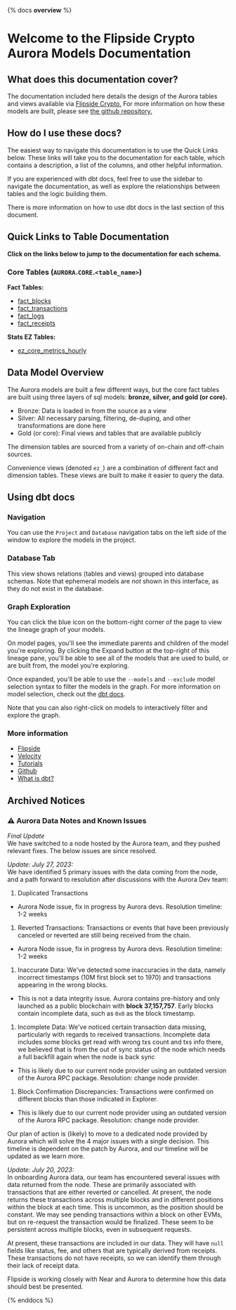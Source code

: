 {% docs __overview__ %}

# Welcome to the Flipside Crypto Aurora Models Documentation

## **What does this documentation cover?**

The documentation included here details the design of the Aurora
tables and views available via [Flipside Crypto.](https://flipsidecrypto.xyz/) For more information on how these models are built, please see [the github repository.](https://github.com/flipsideCrypto/aurora-models/)

## **How do I use these docs?**

The easiest way to navigate this documentation is to use the Quick Links below. These links will take you to the documentation for each table, which contains a description, a list of the columns, and other helpful information.

If you are experienced with dbt docs, feel free to use the sidebar to navigate the documentation, as well as explore the relationships between tables and the logic building them.

There is more information on how to use dbt docs in the last section of this document.

## **Quick Links to Table Documentation**

**Click on the links below to jump to the documentation for each schema.**

### Core Tables (`AURORA`.`CORE`.`<table_name>`)

**Fact Tables:**

- [fact_blocks](#!/model/model.aurora_models.core__fact_blocks)
- [fact_transactions](#!/model/model.aurora_models.core__fact_transactions)
- [fact_logs](#!/model/model.aurora_models.core__fact_logs)
- [fact_receipts](#!/model/model.aurora_models.core__fact_receipts)

**Stats EZ Tables:**

- [ez_core_metrics_hourly](#!/model/model.aurora_models.ez_core_metrics_hourly)

## **Data Model Overview**

The Aurora models are built a few different ways, but the core fact tables are built using three layers of sql models: **bronze, silver, and gold (or core).**

- Bronze: Data is loaded in from the source as a view
- Silver: All necessary parsing, filtering, de-duping, and other transformations are done here
- Gold (or core): Final views and tables that are available publicly

The dimension tables are sourced from a variety of on-chain and off-chain sources.

Convenience views (denoted `ez_`) are a combination of different fact and dimension tables. These views are built to make it easier to query the data.

## **Using dbt docs**

### Navigation

You can use the `Project` and `Database` navigation tabs on the left side of the window to explore the models in the project.

### Database Tab

This view shows relations (tables and views) grouped into database schemas. Note that ephemeral models are _not_ shown in this interface, as they do not exist in the database.

### Graph Exploration

You can click the blue icon on the bottom-right corner of the page to view the lineage graph of your models.

On model pages, you'll see the immediate parents and children of the model you're exploring. By clicking the Expand button at the top-right of this lineage pane, you'll be able to see all of the models that are used to build, or are built from, the model you're exploring.

Once expanded, you'll be able to use the `--models` and `--exclude` model selection syntax to filter the models in the graph. For more information on model selection, check out the [dbt docs](https://docs.getdbt.com/docs/model-selection-syntax).

Note that you can also right-click on models to interactively filter and explore the graph.

### **More information**

- [Flipside](https://flipsidecrypto.xyz/)
- [Velocity](https://app.flipsidecrypto.com/velocity?nav=Discover)
- [Tutorials](https://docs.flipsidecrypto.com/our-data/tutorials)
- [Github](https://github.com/FlipsideCrypto/aurora-models)
- [What is dbt?](https://docs.getdbt.com/docs/introduction)

## Archived Notices

### **⚠️ Aurora Data Notes and Known Issues**

_Final Update_  
We have switched to a node hosted by the Aurora team, and they pushed relevant fixes. The below issues are since resolved.

_Update: July 27, 2023:_  
We have identified 5 primary issues with the data coming from the node, and a path forward to resolution after discussions with the Aurora Dev team:

1. Duplicated Transactions

- Aurora Node issue, fix in progress by Aurora devs. Resolution timeline: 1-2 weeks

1. Reverted Transactions: Transactions or events that have been previously canceled or reverted are still being received from the chain.

- Aurora Node issue, fix in progress by Aurora devs. Resolution timeline: 1-2 weeks

1. Inaccurate Data: We've detected some inaccuracies in the data, namely incorrect timestamps (10M first block set to 1970) and transactions appearing in the wrong blocks.

- This is not a data integrity issue. Aurora contains pre-history and only launched as a public blockchain with **block 37,157,757**. Early blocks contain incomplete data, such as `0x0` as the block timestamp.

1. Incomplete Data: We've noticed certain transaction data missing, particularly with regards to received transactions. Incomplete data includes some blocks get read with wrong txs count and txs info there, we believed that is from the out of sync status of the node which needs a full backfill again when the node is back sync

- This is likely due to our current node provider using an outdated version of the Aurora RPC package. Resolution: change node provider.

1. Block Confirmation Discrepancies: Transactions were confirmed on different blocks than those indicated in Explorer.

- This is likely due to our current node provider using an outdated version of the Aurora RPC package. Resolution: change node provider.

Our plan of action is (likely) to move to a dedicated node provided by Aurora which will solve the 4 major issues with a single decision. This timeline is dependent on the patch by Aurora, and our timeline will be updated as we learn more.

_Update: July 20, 2023:_  
In onboarding Aurora data, our team has encountered several issues with data returned from the node. These are primarily associated with transactions that are either reverted or cancelled. At present, the node returns these transactions across multiple blocks and in different positions within the block at each time. This is uncommon, as the position should be constant. We may see pending transactions within a block on other EVMs, but on re-request the transaction would be finalized. These seem to be persistent across multiple blocks, even in subsequent requests.

At present, these transactions are included in our data. They will have `null` fields like status, fee, and others that are typically derived from receipts. These transactions do not have receipts, so we can identify them through their lack of receipt data.

Flipside is working closely with Near and Aurora to determine how this data should best be presented.

{% enddocs %}
